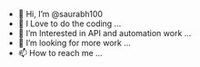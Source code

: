 - 👋 Hi, I’m @saurabh100
- 👀 I Love to do the coding  ...
- 🌱 I’m Interested in API and automation work ...
- 💞️ I’m looking for more work ...
- 📫 How to reach me ...

<!---
saurabh100/saurabh100 is a ✨ special ✨ repository because its `README.md` (this file) appears on your GitHub profile.
You can click the Preview link to take a look at your changes.
--->
